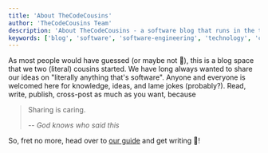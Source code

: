 ```yaml
---
title: 'About TheCodeCousins'
author: 'TheCodeCousins Team'
description: 'About TheCodeCousins - a software blog that runs in the true spirit of open-source'
keywords: ['blog', 'software', 'software-engineering', 'technology', 'code']
---
```


As most people would have guessed (or maybe not 🤔), this is a blog space that we two (literal) cousins started.
We have long always wanted to share our ideas on "literally anything that's software".
Anyone and everyone is welcomed here for knowledge, ideas, and lame jokes (probably?).
Read, write, publish, cross-post as much as you want, because

> Sharing is caring.
>
> -- <cite>God knows who said this</cite>

So, fret no more, head over to [our guide](/contribute) and get writing 🎉!
